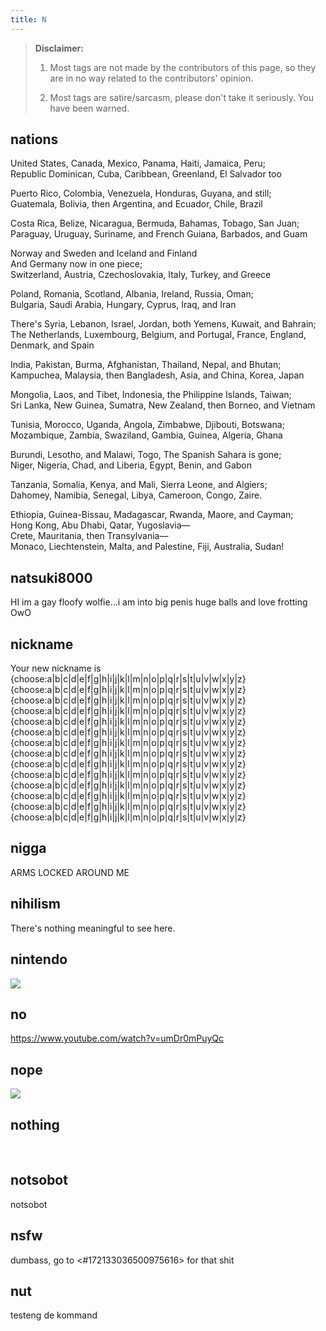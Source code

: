 ```yaml
---
title: N
---
```


> **Disclaimer:** 
> 
> 1. Most tags are not made by the contributors of this page, so they are in no way related to the contributors' opinion.
> 
> 2. Most tags are satire/sarcasm, please don't take it seriously. You have been warned.

## nations

​United States, Canada, Mexico, Panama, Haiti, Jamaica, Peru;  
Republic Dominican, Cuba, Caribbean, Greenland, El Salvador too

Puerto Rico, Colombia, Venezuela, Honduras, Guyana, and still;  
Guatemala, Bolivia, then Argentina, and Ecuador, Chile, Brazil

Costa Rica, Belize, Nicaragua, Bermuda, Bahamas, Tobago, San Juan;  
Paraguay, Uruguay, Suriname, and French Guiana, Barbados, and Guam

Norway and Sweden and Iceland and Finland  
And Germany now in one piece;  
Switzerland, Austria, Czechoslovakia, Italy, Turkey, and Greece

Poland, Romania, Scotland, Albania, Ireland, Russia, Oman;  
Bulgaria, Saudi Arabia, Hungary, Cyprus, Iraq, and Iran

There's Syria, Lebanon, Israel, Jordan, both Yemens, Kuwait, and Bahrain;  
The Netherlands, Luxembourg, Belgium, and Portugal, France, England, Denmark, and Spain

India, Pakistan, Burma, Afghanistan, Thailand, Nepal, and Bhutan;  
Kampuchea, Malaysia, then Bangladesh, Asia, and China, Korea, Japan

Mongolia, Laos, and Tibet, Indonesia, the Philippine Islands, Taiwan;  
Sri Lanka, New Guinea, Sumatra, New Zealand, then Borneo, and Vietnam

Tunisia, Morocco, Uganda, Angola, Zimbabwe, Djibouti, Botswana;  
Mozambique, Zambia, Swaziland, Gambia, Guinea, Algeria, Ghana

Burundi, Lesotho, and Malawi, Togo, The Spanish Sahara is gone;  
Niger, Nigeria, Chad, and Liberia, Egypt, Benin, and Gabon

Tanzania, Somalia, Kenya, and Mali, Sierra Leone, and Algiers;  
Dahomey, Namibia, Senegal, Libya, Cameroon, Congo, Zaire.

Ethiopia, Guinea-Bissau, Madagascar, Rwanda, Maore, and Cayman;  
Hong Kong, Abu Dhabi, Qatar, Yugoslavia—  
Crete, Mauritania, then Transylvania—  
Monaco, Liechtenstein, Malta, and Palestine, Fiji, Australia, Sudan!

## natsuki8000

HI im a gay floofy wolfie...i am into big penis huge balls and love frotting OwO

## nickname

᠎Your new nickname is {choose:a|b|c|d|e|f|g|h|i|j|k|l|m|n|o|p|q|r|s|t|u|v|w|x|y|z}{choose:a|b|c|d|e|f|g|h|i|j|k|l|m|n|o|p|q|r|s|t|u|v|w|x|y|z}{choose:a|b|c|d|e|f|g|h|i|j|k|l|m|n|o|p|q|r|s|t|u|v|w|x|y|z}{choose:a|b|c|d|e|f|g|h|i|j|k|l|m|n|o|p|q|r|s|t|u|v|w|x|y|z}{choose:a|b|c|d|e|f|g|h|i|j|k|l|m|n|o|p|q|r|s|t|u|v|w|x|y|z}{choose:a|b|c|d|e|f|g|h|i|j|k|l|m|n|o|p|q|r|s|t|u|v|w|x|y|z}{choose:a|b|c|d|e|f|g|h|i|j|k|l|m|n|o|p|q|r|s|t|u|v|w|x|y|z}{choose:a|b|c|d|e|f|g|h|i|j|k|l|m|n|o|p|q|r|s|t|u|v|w|x|y|z}{choose:a|b|c|d|e|f|g|h|i|j|k|l|m|n|o|p|q|r|s|t|u|v|w|x|y|z}{choose:a|b|c|d|e|f|g|h|i|j|k|l|m|n|o|p|q|r|s|t|u|v|w|x|y|z}{choose:a|b|c|d|e|f|g|h|i|j|k|l|m|n|o|p|q|r|s|t|u|v|w|x|y|z}{choose:a|b|c|d|e|f|g|h|i|j|k|l|m|n|o|p|q|r|s|t|u|v|w|x|y|z}{choose:a|b|c|d|e|f|g|h|i|j|k|l|m|n|o|p|q|r|s|t|u|v|w|x|y|z}{choose:a|b|c|d|e|f|g|h|i|j|k|l|m|n|o|p|q|r|s|t|u|v|w|x|y|z}

## nigga

ARMS LOCKED AROUND ME

## nihilism

There's nothing meaningful to see here.

## nintendo

![](https://cdn.discordapp.com/attachments/223264079672770561/725312001328545812/waaw.png)

## no

https://www.youtube.com/watch?v=umDr0mPuyQc

## nope

![](https://images.discordapp.net/.eJwNyssNwyAMANBduBdjMJ9kjQxQIYIgVRIQuKequ7fv_D7iPU6xisrc5wqwHzO1scvJbcSSZWmtnDn2Y8rULojMMdUr3zwBzaJd0AqDMpac0wQGLS0mOItEZFF5DVsaOd-zNn7-q1dWq4cKGMjLVy_i-wO9gCc1.G1ZgpvC1PmTChWAVpuMcJTzBjDo)

## nothing

᠎​

## notsobot

notsobot

## nsfw

᠎dumbass, go to <#172133036500975616> for that shit

## nut

testeng de kommand